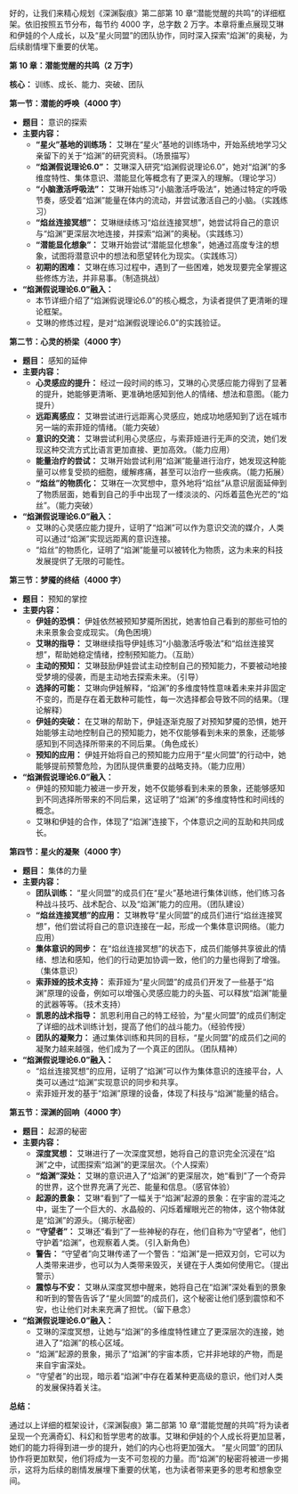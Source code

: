 好的，让我们来精心规划《深渊裂痕》第二部第 10 章“潜能觉醒的共鸣”的详细框架。依旧按照五节分布，每节约 4000 字，总字数 2 万字。本章将重点展现艾琳和伊娃的个人成长，以及“星火同盟”的团队协作，同时深入探索“焰渊”的奥秘，为后续剧情埋下重要的伏笔。

**第 10 章：潜能觉醒的共鸣（2 万字）**

**核心：** 训练、成长、能力、突破、团队

**第一节：潜能的呼唤（4000 字）**

*   **题目：** 意识的探索
*   **主要内容：**
    *   **“星火”基地的训练场：** 艾琳在“星火”基地的训练场中，开始系统地学习父亲留下的关于“焰渊”的研究资料。（场景描写）
    *   **“焰渊假说理论6.0”：** 艾琳深入研究“焰渊假说理论6.0”，她对“焰渊”的多维度特性、集体意识、潜能显化等概念有了更深入的理解。（理论学习）
    *   **“小脑激活呼吸法”：** 艾琳开始练习“小脑激活呼吸法”，她通过特定的呼吸节奏，感受着“焰渊”能量在体内的流动，并尝试激活自己的小脑。（实践练习）
    *   **“焰丝连接冥想”：** 艾琳继续练习“焰丝连接冥想”，她尝试将自己的意识与“焰渊”更深层次地连接，并探索“焰渊”的奥秘。（实践练习）
    *   **“潜能显化想象”：** 艾琳开始尝试“潜能显化想象”，她通过高度专注的想象，试图将潜意识中的想法和愿望转化为现实。（实践练习）
    *   **初期的困难：** 艾琳在练习过程中，遇到了一些困难，她发现要完全掌握这些修炼方法，并非易事。（制造挑战）
*   **“焰渊假说理论6.0”融入：**
    *   本节详细介绍了“焰渊假说理论6.0”的核心概念，为读者提供了更清晰的理论框架。
    *   艾琳的修炼过程，是对“焰渊假说理论6.0”的实践验证。

**第二节：心灵的桥梁（4000 字）**

*   **题目：** 感知的延伸
*   **主要内容：**
    *   **心灵感应的提升：** 经过一段时间的练习，艾琳的心灵感应能力得到了显著的提升，她能够更清晰、更准确地感知到他人的情绪、想法和意图。（能力提升）
    *   **远距离感应：** 艾琳尝试进行远距离心灵感应，她成功地感知到了远在城市另一端的索菲娅的情绪。（能力突破）
    *   **意识的交流：** 艾琳尝试利用心灵感应，与索菲娅进行无声的交流，她们发现这种交流方式比语言更加直接、更加高效。（能力应用）
    *   **能量治疗的尝试：** 艾琳开始尝试利用“焰渊”能量进行治疗，她发现这种能量可以修复受损的细胞，缓解疼痛，甚至可以治疗一些疾病。（能力拓展）
    *   **“焰丝”的物质化：** 艾琳在一次冥想中，意外地将“焰丝”从意识层面延伸到了物质层面，她看到自己的手中出现了一缕淡淡的、闪烁着蓝色光芒的“焰丝”。（能力突破）
*   **“焰渊假说理论6.0”融入：**
    *   艾琳的心灵感应能力提升，证明了“焰渊”可以作为意识交流的媒介，人类可以通过“焰渊”实现远距离的意识连接。
    *   “焰丝”的物质化，证明了“焰渊”能量可以被转化为物质，这为未来的科技发展提供了无限的可能性。

**第三节：梦魇的终结（4000 字）**

*   **题目：** 预知的掌控
*   **主要内容：**
    *   **伊娃的恐惧：** 伊娃依然被预知梦魇所困扰，她害怕自己看到的那些可怕的未来景象会变成现实。（角色困境）
    *   **艾琳的指导：** 艾琳继续指导伊娃练习“小脑激活呼吸法”和“焰丝连接冥想”，帮助她稳定情绪，控制预知能力。（互助）
    *   **主动的预知：** 艾琳鼓励伊娃尝试主动控制自己的预知能力，不要被动地接受梦境的侵袭，而是主动地去探索未来。（引导）
    *   **选择的可能：** 艾琳向伊娃解释，“焰渊”的多维度特性意味着未来并非固定不变的，而是存在着无数种可能性，每一次选择都会导致不同的结果。（理论解释）
    *   **伊娃的突破：** 在艾琳的帮助下，伊娃逐渐克服了对预知梦魇的恐惧，她开始能够主动地控制自己的预知能力，她不仅能够看到未来的景象，还能够感知到不同选择所带来的不同后果。（角色成长）
    *   **预知的应用：** 伊娃开始将自己的预知能力应用于“星火同盟”的行动中，她能够提前预警危险，为团队提供重要的战略支持。（能力应用）
*   **“焰渊假说理论6.0”融入：**
    *   伊娃的预知能力被进一步开发，她不仅能够看到未来的景象，还能够感知到不同选择所带来的不同后果，这证明了“焰渊”的多维度特性和时间线的概念。
    *   艾琳和伊娃的合作，体现了“焰渊”连接下，个体意识之间的互助和共同成长。

**第四节：星火的凝聚（4000 字）**

*   **题目：** 集体的力量
*   **主要内容：**
    *   **团队训练：** “星火同盟”的成员们在“星火”基地进行集体训练，他们练习各种战斗技巧、战术配合、以及“焰渊”能力的应用。（团队建设）
    *   **“焰丝连接冥想”的应用：** 艾琳教导“星火同盟”的成员们进行“焰丝连接冥想”，他们尝试将自己的意识连接在一起，形成一个集体意识网络。（能力应用）
    *   **集体意识的同步：** 在“焰丝连接冥想”的状态下，成员们能够共享彼此的情绪、想法和感知，他们的行动更加协调一致，他们的力量也得到了增强。（集体意识）
    *   **索菲娅的技术支持：** 索菲娅为“星火同盟”的成员们开发了一些基于“焰渊”原理的设备，例如可以增强心灵感应能力的头盔、可以释放“焰渊”能量的武器等等。（技术支持）
    *   **凯恩的战术指导：** 凯恩利用自己的特工经验，为“星火同盟”的成员们制定了详细的战术训练计划，提高了他们的战斗能力。（经验传授）
    *   **团队的凝聚力：** 通过集体训练和共同的目标，“星火同盟”的成员们之间的凝聚力越来越强，他们成为了一个真正的团队。（团队精神）
*   **“焰渊假说理论6.0”融入：**
    *   “焰丝连接冥想”的应用，证明了“焰渊”可以作为集体意识的连接平台，人类可以通过“焰渊”实现意识的同步和共享。
    *   索菲娅开发的基于“焰渊”原理的设备，体现了科技与“焰渊”能量的结合。

**第五节：深渊的回响（4000 字）**

*   **题目：** 起源的秘密
*   **主要内容：**
    *   **深度冥想：** 艾琳进行了一次深度冥想，她将自己的意识完全沉浸在“焰渊”之中，试图探索“焰渊”的更深层次。（个人探索）
    *   **“焰渊”深处：** 艾琳的意识进入了“焰渊”的更深层次，她“看到”了一个奇异的世界，这个世界充满了光芒、能量和信息。（感官体验）
    *   **起源的景象：** 艾琳“看到”了一幅关于“焰渊”起源的景象：在宇宙的混沌之中，诞生了一个巨大的、水晶般的、闪烁着耀眼光芒的物体，这个物体就是“焰渊”的源头。（揭示秘密）
    *   **“守望者”：** 艾琳还“看到”了一些神秘的存在，他们自称为“守望者”，他们守护着“焰渊”，也观察着人类。（引入新角色）
    *   **警告：** “守望者”向艾琳传递了一个警告：“焰渊”是一把双刃剑，它可以为人类带来进步，也可以为人类带来毁灭，关键在于人类如何使用它。（提出警示）
    *   **震惊与不安：** 艾琳从深度冥想中醒来，她将自己在“焰渊”深处看到的景象和听到的警告告诉了“星火同盟”的成员们，这个秘密让他们感到震惊和不安，也让他们对未来充满了担忧。（留下悬念）
*   **“焰渊假说理论6.0”融入：**
    *   艾琳的深度冥想，让她与“焰渊”的多维度特性建立了更深层次的连接，她进入了“焰渊”的核心区域。
    *   “焰渊”起源的景象，揭示了“焰渊”的宇宙本质，它并非地球的产物，而是来自宇宙深处。
    *   “守望者”的出现，暗示着“焰渊”中存在着某种更高级的意识，他们对人类的发展保持着关注。

**总结：**

通过以上详细的框架设计，《深渊裂痕》第二部第 10 章“潜能觉醒的共鸣”将为读者呈现一个充满奇幻、科幻和哲学思考的故事。艾琳和伊娃的个人成长将更加显著，她们的能力将得到进一步的提升，她们的内心也将更加强大。 “星火同盟”的团队协作将更加默契，他们将成为一支不可忽视的力量。而“焰渊”的秘密将被进一步揭示，这将为后续的剧情发展埋下重要的伏笔，也为读者带来更多的思考和想象空间。